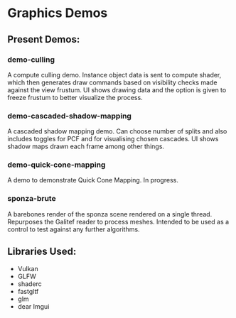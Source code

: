 # Graphics Demos

## Present Demos:

### demo-culling

A compute culling demo. Instance object data is sent to compute shader, which then generates draw commands based on visibility checks made against the view frustum. UI shows drawing data and the option is given to freeze frustum to better visualize the process.

### demo-cascaded-shadow-mapping

A cascaded shadow mapping demo. Can choose number of splits and also includes toggles for PCF and for visualising chosen cascades. UI shows shadow maps drawn each frame among other things.

### demo-quick-cone-mapping

A demo to demonstrate Quick Cone Mapping. In progress.

### sponza-brute

A barebones render of the sponza scene rendered on a single thread. Repurposes the Galitef reader to process meshes. Intended to be used as a control to test against any further algorithms.

## Libraries Used:

- Vulkan
- GLFW
- shaderc
- fastgltf
- glm
- dear Imgui